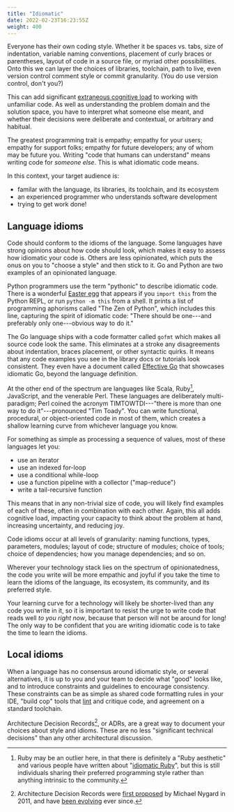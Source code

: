 ```yaml
---
title: "Idiomatic"
date: 2022-02-23T16:23:55Z
weight: 400
---
```


Everyone has their own coding style. Whether it be spaces vs. tabs, size of indentation, variable naming conventions, placement of curly braces or parentheses, layout of code in a source file, or myriad other possibilities. Onto this we can layer the choices of libraries, toolchain, path to live, even version control comment style or commit granularity. (You do use version control, don't you?)

This can add significant [extraneous cognitive load](https://en.wikipedia.org/wiki/Cognitive_load) to working with unfamiliar code. As well as understanding the problem domain and the solution space, you have to interpret what someone else meant, and whether their decisions were deliberate and contextual, or arbitrary and habitual.

The greatest programming trait is empathy; empathy for your users; empathy for support folks; empathy for future developers; any of whom may be future you. Writing "code that humans can understand" means writing code for *someone else*. This is what idiomatic code means.

In this context, your target audience is:

- familar with the language, its libraries, its toolchain, and its ecosystem
- an experienced programmer who understands software development
- trying to get work done!

## Language idioms

Code should conform to the idioms of the language. Some languages have strong opinions about how code should look, which makes it easy to assess how idiomatic your code is. Others are less opinionated, which puts the onus on you to "choose a style" and then stick to it. Go and Python are two examples of an opinionated language.

Python programmers use the term "pythonic" to describe idiomatic code. There is a wonderful [Easter egg](https://en.wikipedia.org/wiki/Easter_egg_(media)) that appears if you `import this` from the Python REPL, or run `python -m this` from a shell. It prints a list of programming aphorisms called "The Zen of Python", which includes this line, capturing the spirit of idiomatic code: "There should be one---and preferably only one---obvious way to do it."

The Go language ships with a code formatter called `gofmt` which makes all source code look the same. This eliminates at a stroke any disagreements about indentation, braces placement, or other syntactic quirks. It means that any code examples you see in the library docs or tutorials look consistent. They even have a document called [Effective Go](https://go.dev/doc/effective_go) that showcases idiomatic Go, beyond the language definition.

At the other end of the spectrum are languages like Scala, Ruby[^ruby], JavaScript, and the venerable Perl. These languages are deliberately multi-paradigm; Perl coined the acronym TIMTOWTDI---"there is more than one way to do it"---pronounced "Tim Toady". You can write functional, procedural, or object-oriented code in most of them, which creates a shallow learning curve from whichever language you know.

For something as simple as processing a sequence of values, most of these languages let you:

- use an iterator
- use an indexed for-loop
- use a conditional while-loop
- use a function pipeline with a collector ("map-reduce")
- write a tail-recursive function

This means that in any non-trivial size of code, you will likely find examples of each of these, often in combination with each other. Again, this all adds cognitive load, impacting your capacity to think about the problem at hand, increasing uncertainty, and reducing joy.

Code idioms occur at all levels of granularity: naming functions, types, parameters, modules; layout of code; structure of modules; choice of tools; choice of dependencies; how you manage dependencies; and so on.

Wherever your technology stack lies on the spectrum of opinionatedness, the code you write will be more empathic and joyful if you take the time to learn the idioms of the language, its ecosystem, its community, and its preferred style.

Your learning curve for a technology will likely be shorter-lived than any code you write in it, so it is important to resist the urge to write code that reads well *to you right now*, because that person will not be around for long! The only way to be confident that you are writing idiomatic code is to take the time to learn the idioms.

## Local idioms

When a language has no consensus around idiomatic style, or several alternatives, it is up to you and your team to decide what "good" looks like, and to introduce constraints and guidelines to encourage consistency. These constraints can be as simple as shared code formatting rules in your IDE, "build cop" tools that [lint](https://en.wikipedia.org/wiki/Lint_(software)) and critique code, and agreement on a standard toolchain.

Architecture Decision Records[^adr], or ADRs, are a great way to document your choices about style and idioms. These are no less "significant technical decisions" than any other architectural discussion.

[^ruby]: Ruby may be an outlier here, in that there is definitely a "Ruby aesthetic" and various people have written about "[idiomatic Ruby](https://www.freecodecamp.org/news/idiomatic-ruby-writing-beautiful-code-6845c830c664/)", but this is still individuals sharing their preferred programming style rather than anything intrinsic to the community.

[^adr]: Architecture Decision Records were [first proposed](https://cognitect.com/blog/2011/11/15/documenting-architecture-decisions) by Michael Nygard in 2011, and have [been evolving](https://adr.github.io) ever since.
